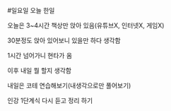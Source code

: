 #일요일 오늘 한일

오늘은 3~4시간 책상만 앉아 있음(유튜브X, 인터넷X, 게임X)

30분정도 앉아 있어보니 있을만 하다 생각함

1시간 넘어가니 현타가 옴

이후 내일 뭘 할지 생각함

내일은 코테 연습해보기(내생각으로만 풀어보기)

인강 1단계식 다시 듣고 정리 하기